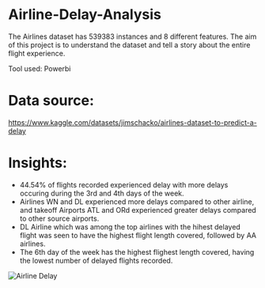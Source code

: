 # Airline-Delay-Analysis
The Airlines dataset has 539383 instances and 8 different features. The aim of this project is to understand the dataset and tell a story about the entire flight experience.

Tool used: Powerbi

# Data source: 
https://www.kaggle.com/datasets/jimschacko/airlines-dataset-to-predict-a-delay

# Insights:
- 44.54% of flights recorded experienced delay with more delays occuring during the 3rd and 4th days of the week. 
- Airlines WN and DL experienced more delays compared to other airline, and takeoff Airports ATL and ORd experienced greater delays compared to other source airports. 
- DL Airline which was among the top airlines with the hihest delayed flight was seen to have the highest flight length covered, followed by AA airlines. 
- The 6th day of the week has the highest flighest length covered, having the lowest number of delayed flights recorded.

![Airline Delay](https://user-images.githubusercontent.com/60974441/179530021-983c8061-66c3-4b1e-b985-c81e6b0421a8.PNG)
